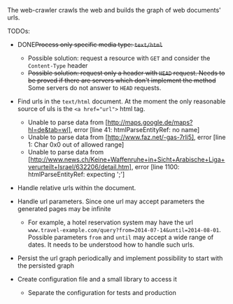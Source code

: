 The web-crawler crawls the web and builds the graph of web documents' urls.

TODOs:

* DONE<s>Process only specific media type: `text/html`</s>

    * Possible solution: request a resource with `GET` and consider the `Content-Type` header
    * <s>Possible solution: request only a header with `HEAD` request. Needs to be proved if there are servers which don't implement the method</s> Some servers do not answer to `HEAD` requests.

* Find urls in the `text/html` document. At the moment the only reasonable source of uls is the `<a href="url">` html tag.
    * Unable to parse data from [http://maps.google.de/maps?hl=de&tab=wl], error [line 41: htmlParseEntityRef: no name]
    * Unable to parse data from [http://www.faz.net/-gas-7rli5], error [line 1: Char 0x0 out of allowed range]
    * Unable to parse data from [http://www.news.ch/Keine+Waffenruhe+in+Sicht+Arabische+Liga+verurteilt+Israel/632206/detail.htm], error [line 1100: htmlParseEntityRef: expecting ';']

* Handle relative urls within the document.

* Handle url parameters. Since one url may accept parameters the generated pages may be infinite

    * For example, a hotel reservation system may have the url `www.travel-example.com/query?from=2014-07-14&until=2014-08-01`.
    Possible parameters `from` and `until` may accept a wide range of dates. It needs to be understood how to handle such urls.

* Persist the url graph periodically and implement possibility to start with the persisted graph

* Create configuration file and a small library to access it
    * Separate the configuration for tests and production